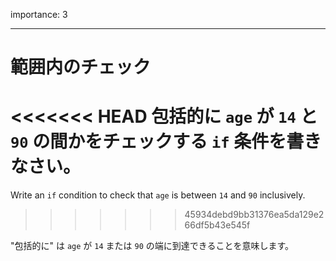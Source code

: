 importance: 3

---

# 範囲内のチェック

<<<<<<< HEAD
包括的に `age` が `14` と `90` の間かをチェックする `if` 条件を書きなさい。
=======
Write an `if` condition to check that `age` is between `14` and `90` inclusively.
>>>>>>> 45934debd9bb31376ea5da129e266df5b43e545f

"包括的に" は `age` が `14` または `90` の端に到達できることを意味します。
